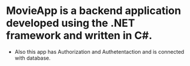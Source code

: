 # MovieApp is a backend application developed using the .NET framework and written in C#.
- Also this app has Authorization and Authetentaction and is connected with database.
